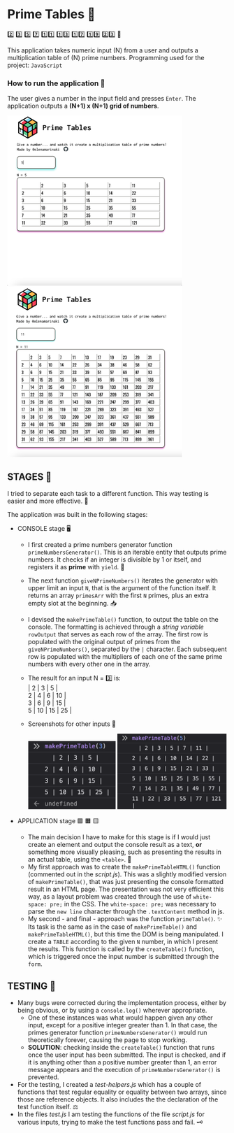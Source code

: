 # Prime Tables 🧩

2️⃣ 3️⃣ 5️⃣ 7️⃣ 1️⃣1️⃣ 1️⃣3️⃣ 1️⃣7️⃣ 1️⃣9️⃣ 2️⃣3️⃣ 🔮

This application takes numeric input (N) from a user and outputs a multiplication table of (N) prime numbers.
Programming used for the project: `JavaScript`

### How to run the application 🎲

The user gives a number in the input field and presses `Enter`. The application outputs a **(N+1) x (N+1) grid of numbers**.

<img src="app-screenshots/screen_3.png" width="400"/>
<img src="app-screenshots/screen_4.png" width="400"/>

## STAGES 🧱

I tried to separate each task to a different function. This way testing is easier and more effective. 🔬

The application was built in the following stages:

- CONSOLE stage 🖥

  - I first created a prime numbers generator function `primeNumbersGenerator()`. This is an iterable entity that outputs prime numbers. It checks if an integer is divisible by 1 or itself, and registers it as **prime** with `yield`. 🌾
  - The next function `giveNPrimeNumbers()` iterates the generator with upper limit an input `N`, that is the argument of the function itself. It returns an array `primesArr` with the first `N` primes, plus an extra empty slot at the beginning. 📥
  - I devised the `makePrimeTable()` function, to output the table on the console. The formatting is achieved through a _string variable_ `rowOutput` that serves as each row of the array. The first row is populated with the original output of primes from the `giveNPrimeNumbers()`, separated by the `|` character. Each subsequent row is populated with the multipliers of each one of the same prime numbers with every other one in the array.
  - The result for an input N = 3️⃣ is:<br />
    | 2 | 3 | 5 |<br />
    2 | 4 | 6 | 10 |<br />
    3 | 6 | 9 | 15 |<br />
    5 | 10 | 15 | 25 |<br />

  - Screenshots for other inputs 🧮

    <img src="app-screenshots/screen_1.png" width="200"/>

    <img src="app-screenshots/screen_2.png" width="250"/>

- APPLICATION stage 🟪 🟧 🟨

  - The main decision I have to make for this stage is if I would just create an element and output the console result as a text, **or** something more visually pleasing, such as presenting the results in an actual table, using the `<table>`. 🧰
  - My first approach was to create the `makePrimeTableHTML()` function (commented out in the _script.js_). This was a slightly modified version of `makePrimeTable()`, that was just presenting the console formatted result in an HTML page. The presentation was not very efficient this way, as a layout problem was created through the use of `white-space: pre;` in the CSS. The `white-space: pre;` was necessary to parse the `new line` character through the `.textContent` method in js.
  - My second - and final - approach was the function `primeTable()`. ✨ Its task is the same as in the case of `makePrimeTable()` and `makePrimeTableHTML()`, but this time the DOM is being manipulated. I create a `TABLE` according to the given `N` number, in which I present the results. This function is called by the `createTable()` function, which is triggered once the input number is submitted through the `form`.

## TESTING 🧪

- Many bugs were corrected during the implementation process, either by being obvious, or by using a `console.log()` wherever appropriate.
  - One of these instances was what would happen given any other input, except for a positive integer greater than 1. In that case, the primes generator function `primeNumbersGenerator()` would run theoretically forever, causing the page to stop working.
  - **SOLUTION**: checking inside the `createTable()` function that runs once the user input has been submitted. The input is checked, and if it is anything other than a positive number greater than 1, an error message appears and the execution of `primeNumbersGenerator()` is prevented.
- For the testing, I created a _test-helpers.js_ which has a couple of functions that test regular equality or equality between two arrays, since those are reference objects. It also includes the the declaration of the test function itself. ⚖️
- In the files _test.js_ I am testing the functions of the file _script.js_ for various inputs, trying to make the test functions pass and fail. 🗝
